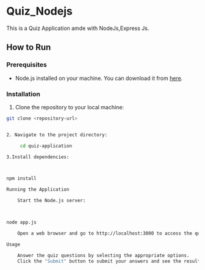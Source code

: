 # Quiz_Nodejs

This is a Quiz Application amde with NodeJs,Express Js.

## How to Run

### Prerequisites
- Node.js installed on your machine. You can download it from [here](https://nodejs.org/).

### Installation

1. Clone the repository to your local machine:

```bash
git clone <repository-url>


2. Navigate to the project directory:

     cd quiz-application

3.Install dependencies:



npm install

Running the Application

    Start the Node.js server:



node app.js

    Open a web browser and go to http://localhost:3000 to access the quiz application.

Usage

    Answer the quiz questions by selecting the appropriate options.
    Click the "Submit" button to submit your answers and see the results.

